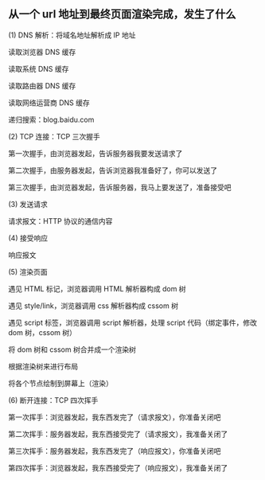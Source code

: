 ## 从一个 url 地址到最终页面渲染完成，发生了什么

(1) DNS 解析：将域名地址解析成 IP 地址

读取浏览器 DNS 缓存

读取系统 DNS 缓存

读取路由器 DNS 缓存

读取网络运营商 DNS 缓存

递归搜索：blog.baidu.com

(2) TCP 连接：TCP 三次握手

第一次握手，由浏览器发起，告诉服务器我要发送请求了

第二次握手，由服务器发起，告诉浏览器我准备好了，你可以发送了

第三次握手，由浏览器发起，告诉服务器，我马上要发送了，准备接受吧

(3) 发送请求

请求报文：HTTP 协议的通信内容

(4) 接受响应

响应报文

(5) 渲染页面

遇见 HTML 标记，浏览器调用 HTML 解析器构成 dom 树

遇见 style/link，浏览器调用 css 解析器构成 cssom 树

遇见 script 标签，浏览器调用 script 解析器，处理 script 代码（绑定事件，修改 dom 树，cssom 树）

将 dom 树和 cssom 树合并成一个渲染树

根据渲染树来进行布局

将各个节点绘制到屏幕上（渲染）

(6) 断开连接：TCP 四次挥手

第一次挥手：浏览器发起，我东西发完了（请求报文），你准备关闭吧

第二次挥手：服务器发起，我东西接受完了（请求报文），我准备关闭了

第三次挥手：服务器发起，我东西发完了（响应报文），你准备关闭吧

第四次挥手：浏览器发起，我东西接受完了（响应报文），我准备关闭了
